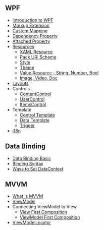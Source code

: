 ## WPF
* [Introduction to WPF](https://github.com/hovermind/wpf-ninja/blob/master/doc-md/intro.md)
* [Markup Extension](https://github.com/hovermind/wpf-ninja/blob/master/doc-md/markup-extension.md)
* [Custom Mapping](https://github.com/hovermind/wpf-ninja/blob/master/doc-md/custom-mapping.md)
* [Dependency Property](https://github.com/hovermind/wpf-ninja/blob/master/doc-md/dependency-property.md)
* [Attached Property](https://github.com/hovermind/wpf-ninja/blob/master/doc-md/attached-property.md)
* [Resources](https://github.com/hovermind/wpf-ninja/blob/master/doc-md/resource.md)
  * [XAML Resource](https://github.com/hovermind/wpf-ninja/blob/master/doc-md/xaml-resource.md)
  * [Pack URI Scheme](https://github.com/hovermind/wpf-ninja/blob/master/doc-md/pack-uri.md)
  * [Style](https://github.com/hovermind/wpf-ninja/blob/master/doc-md/style.md)
  * [Theme](#)
  * [Value Resource - String, Number, Bool](https://docs.microsoft.com/en-us/windows/uwp/xaml-platform/xaml-intrinsic-data-types)
  * [Image, Video, Doc](#)
* [Layouts](#)
* Controls
  * [ContentControl](https://github.com/hovermind/wpf-ninja/blob/master/doc-md/content-control.md)
  * [UserControl](https://github.com/hovermind/wpf-ninja/blob/master/doc-md/user-control.md)
  * [ItemsControl](https://github.com/hovermind/wpf-ninja/blob/master/doc-md/items-control.md)
* Template
  * [Control Template](https://github.com/hovermind/wpf-ninja/blob/master/doc-md/control-template.md)
  * [Data Template](https://github.com/hovermind/wpf-ninja/blob/master/doc-md/data-template.md)
  * [Trigger](https://github.com/hovermind/wpf-ninja/blob/master/doc-md/trigger.md)
* [i18n](#)

## Data Binding
* [Data Binding Basic](https://github.com/hovermind/wpf-ninja/blob/master/doc-md/data-binding.md)
* [Binding Syntax](https://github.com/hovermind/wpf-ninja/blob/master/doc-md/binding-syntax.md)
* [Ways to Set DataContext](https://github.com/hovermind/wpf-ninja/blob/master/doc-md/data-binding-ways.md)

## MVVM
* [What is MVVM](https://github.com/hovermind/wpf-ninja/blob/master/doc-md/mvvm/mvvm.md)
* [ViewModel](https://github.com/hovermind/wpf-ninja/blob/mvvm/doc-md/mvvm/view-model.md)
* Connecting ViewModel to View
  * [View First Composition](https://github.com/hovermind/wpf-ninja/blob/mvvm/doc-md/mvvm/mvvm-view-first.md)
  * [ViewModel First Composition](https://github.com/hovermind/wpf-ninja/blob/mvvm/doc-md/mvvm/mvvm-viewmodel-first.md)
* [ViewModelLocator](https://github.com/hovermind/wpf-ninja/blob/mvvm/doc-md/mvvm/viewmodel-locator.md)
